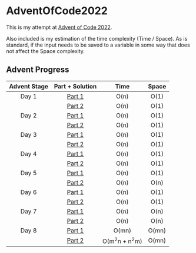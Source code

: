 # AdventOfCode2022

This is my attempt at [Advent of Code 2022](https://adventofcode.com/2022/about). 

Also included is my estimation of the time complexity (Time / Space). As is standard, if the input needs to be saved 
to a variable in some way that does not affect the Space complexity.

## Advent Progress


| Advent Stage |                                   Part + Solution                                   |                Time                | Space |
|:------------:|:-----------------------------------------------------------------------------------:|:----------------------------------:|:-----:|
|    Day 1     | [Part 1](https://github.com/DavidAHazra/AdventOfCode2022/blob/main/day-1/part-1.py) |                O(n)                | O(1)  |
|              | [Part 2](https://github.com/DavidAHazra/AdventOfCode2022/blob/main/day-1/part-2.py) |                O(n)                | O(1)  |
|    Day 2     | [Part 1](https://github.com/DavidAHazra/AdventOfCode2022/blob/main/day-2/part-1.py) |                O(n)                | O(1)  |
|              | [Part 2](https://github.com/DavidAHazra/AdventOfCode2022/blob/main/day-2/part-2.py) |                O(n)                | O(1)  |
|    Day 3     | [Part 1](https://github.com/DavidAHazra/AdventOfCode2022/blob/main/day-3/part-1.py) |                O(n)                | O(1)  |
|              | [Part 2](https://github.com/DavidAHazra/AdventOfCode2022/blob/main/day-3/part-2.py) |                O(n)                | O(1)  |
|    Day 4     | [Part 1](https://github.com/DavidAHazra/AdventOfCode2022/blob/main/day-4/part-1.py) |                O(n)                | O(1)  |
|              | [Part 2](https://github.com/DavidAHazra/AdventOfCode2022/blob/main/day-4/part-2.py) |                O(n)                | O(1)  |
|    Day 5     | [Part 1](https://github.com/DavidAHazra/AdventOfCode2022/blob/main/day-5/part-1.py) |                O(n)                | O(1)  |
|              | [Part 2](https://github.com/DavidAHazra/AdventOfCode2022/blob/main/day-5/part-2.py) |                O(n)                | O(n)  |
|    Day 6     | [Part 1](https://github.com/DavidAHazra/AdventOfCode2022/blob/main/day-6/part-1.py) |                O(n)                | O(1)  |
|              | [Part 2](https://github.com/DavidAHazra/AdventOfCode2022/blob/main/day-6/part-2.py) |                O(n)                | O(1)  |
|    Day 7     | [Part 1](https://github.com/DavidAHazra/AdventOfCode2022/blob/main/day-7/part-1.py) |                O(n)                | O(n)  |
|              | [Part 2](https://github.com/DavidAHazra/AdventOfCode2022/blob/main/day-7/part-2.py) |                O(n)                | O(n)  |
|    Day 8     | [Part 1](https://github.com/DavidAHazra/AdventOfCode2022/blob/main/day-8/part-1.py) |               O(mn)                | O(mn) |
|              | [Part 2](https://github.com/DavidAHazra/AdventOfCode2022/blob/main/day-8/part-2.py) | O(m<sup>2</sup>n + n<sup>2</sup>m) | O(mn) |
